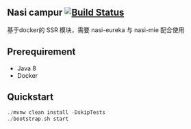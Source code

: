 ## Nasi campur [![Build Status](https://travis-ci.org/nasi-mix/nasi-campur.svg?branch=master)](https://travis-ci.org/nasi-mix/nasi-campur)

基于docker的 SSR 模块，需要 nasi-eureka 与 nasi-mie 配合使用

## Prerequirement

- Java 8
- Docker

## Quickstart

```java
./mvnw clean install -DskipTests
./bootstrap.sh start
```
